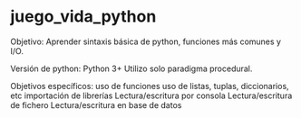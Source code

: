 # juego_vida_python

Objetivo: Aprender sintaxis básica de python, funciones más comunes y I/O.

Versión de python: Python 3+
Utilizo solo paradigma procedural.

Objetivos específicos:
uso de funciones
uso de listas, tuplas, diccionarios, etc
importación de librerías
Lectura/escritura por consola
Lectura/escritura de fichero
Lectura/escritura en base de datos

